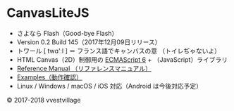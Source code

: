 # CanvasLiteJS

* さよなら Flash（​Good-bye Flash）
* Version 0.2 Build 145（2017年12月09日リリース）
* トワール [ twɑ'ːl ] ＝ フランス語でキャンバスの意 （トイレぢゃないよ）
* HTML Canvas（2D）制御用の [ECMAScript 6](https://github.com/vvestvillage/HelloWorld/blob/master/languages/ECMAScript6/ECMAScript6_reference.md) + （JavaScript）ライブラリ
* [Reference Manual （リファレンスマニュアル）](https://github.com/vvestvillage/CanvasLiteJS/blob/master/doc/reference.md)
* [Examples（動作確認）](https://github.com/vvestvillage/CanvasLiteJS/tree/master/examples)
* Linux / Windows / macOS / iOS 対応（Android は今後対応予定）

© 2017-2018 vvestvillage